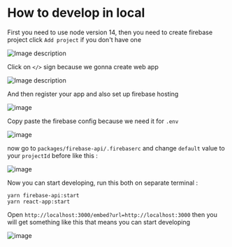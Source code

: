# How to develop in local

First you need to use node version 14,
then you need to create firebase project click `Add project` if you don't have one

![Image description](https://dev-to-uploads.s3.amazonaws.com/uploads/articles/ie8sbl8twclai9pep36b.png)

Click on `</>` sign because we gonna create web app

![Image description](https://dev-to-uploads.s3.amazonaws.com/uploads/articles/cksxlhk31idkpmzuh49k.png)

And then register your app and also set up firebase hosting

![image](https://user-images.githubusercontent.com/62529025/151953277-967bac6f-d4cf-42d7-b7d7-d95829a6e235.png)

Copy paste the firebase config because we need it for `.env`

![image](https://user-images.githubusercontent.com/62529025/151953763-586234e7-b30d-4da8-90cd-f744bf836fec.png)

now go to `packages/firebase-api/.firebaserc` and change `default` value to your `projectId` before like this :

![image](https://user-images.githubusercontent.com/62529025/151954048-9581a882-c0bb-4e17-b04d-7a764e817bcf.png)

Now you can start developing, run this both on separate terminal :

```
yarn firebase-api:start
yarn react-app:start
```
Open `http://localhost:3000/embed?url=http://localhost:3000` then you will get something like this that means you can start developing

![image](https://user-images.githubusercontent.com/62529025/151954794-f21ca27f-c65f-4fbb-b5ef-77e285047e8c.png)


